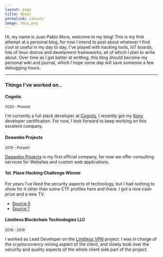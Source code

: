 ```yaml
---
layout: page
title: About
permalink: /about/
image: tmux.png
---
```


Hi, my name is Juan Pablo Mora, welcome to my blog! This is my first attempt at a personal blog, for now I intend to post about whatever I find cool or useful in my day to day, I've played with hacking tools, IoT boards, lots of linux distros and develpment frameworks, all of which I plan to write about. Over time as I get better at writting, this blog should become my personal wiki and journal, which I hope some day will save someone a few debugging hours.

***

### Things I've worked on..

#### Cognits
<small>2020 - Present</small>

I'm currently a full stack developer at [Cognits](https://www.cognits.co), I recently got my [Kony](https://www.kony.com) developer certification. For now, I look forward to keep working on this excelent company.

#### Deawebo Projects
<small>2019 - Present</small>

[Deawebo Projects](https://deaweboprojects.com) is my first official company, for now we offer consulting services for Websites and custom web applications.

#### 1st. Place Hacking Challenge Winner

For years I've liked the security aspects of technology, but I had nothing to show for it other than some CTF profiles here and there. I got a nice cash prize and a new TV. 

* [Source 0](https://revistaitnow.com/conozca-al-ganador-del-hacking-challenge-guatemala-2018/)
* [Source 1](https://www.hackingchallenge.net/index.php/noticias/156-hacking-challenge-2018-guatemala-todo-un-exito)

#### Limitless Blockchain Technologies LLC
<small>2018 - 2019</small>

I worked as Lead Developer on the [Limitless VPN](https://limitlessvpn.com) project. I was in charge of the cryptocurrency mining aspect of the client, and slowly took over the security and quality aspects of the whole client side part of the project. 